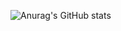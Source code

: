 ![Anurag's GitHub stats](https://github-readme-stats.vercel.app/api?username=JorisLTUK&show_icons=true&theme=radical)
